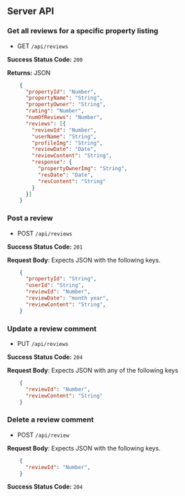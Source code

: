 ## Server API

### Get all reviews for a specific property listing
  * GET `/api/reviews`

**Success Status Code:** `200`

**Returns:** JSON

```json
    {
      "propertyId": "Number",
      "propertyName": "String",
      "propertyOwner": "String",
      "rating": "Number",
      "numOfReviews": "Number",
      "reviews": [{
        "reviewId": "Number",
        "userName": "String",
        "profileImg": "String",
        "reviewDate": "Date",
        "reviewContent": "String",
        "response": {
          "propertyOwnerImg": "String",
          "resDate": "Date",
          "resContent": "String"
        }
      }]
    }
```

### Post a review
  * POST `/api/reviews`

**Success Status Code:** `201`

**Request Body**: Expects JSON with the following keys.

```json
    {
      "propertyId": "String",
      "userId": "String",
      "reviewId": "Number",
      "reviewDate": "month year",
      "reviewContent": "String",
    }
```

### Update a review comment
  * PUT `/api/reviews`

**Success Status Code:** `204`

**Request Body**: Expects JSON with any of the following keys

```json
    {
      "reviewId": "Number",
      "reviewContent": "String"
    }
```

### Delete a review comment
  * POST `/api/review`

**Request Body**: Expects JSON with the following keys.

```json
    {
      "reviewId": "Number",
    }
```

**Success Status Code:** `204`

```